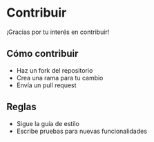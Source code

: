 # Contribuir

¡Gracias por tu interés en contribuir!

## Cómo contribuir
- Haz un fork del repositorio
- Crea una rama para tu cambio
- Envía un pull request

## Reglas
- Sigue la guía de estilo
- Escribe pruebas para nuevas funcionalidades
